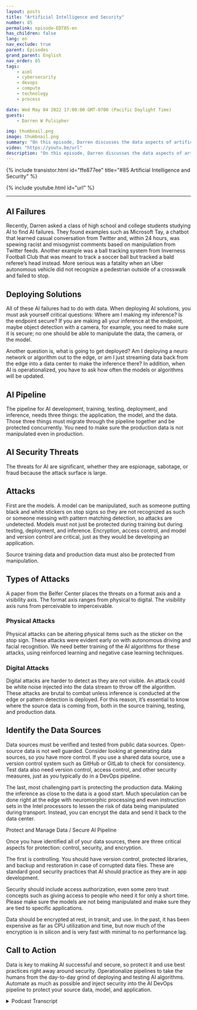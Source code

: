 ```yaml
---
layout: posts
title: "Artificial Intelligence and Security"
number: 85
permalink: episode-EDT85-en
has_children: false
lang: en
nav_exclude: true
parent: Episodes
grand_parent: English
nav_order: 85
tags:
    - aiml
    - cybersecurity
    - devops
    - compute
    - technology
    - process

date: Wed May 04 2022 17:00:00 GMT-0700 (Pacific Daylight Time)
guests:
    - Darren W Pulsipher

img: thumbnail.png
image: thumbnail.png
summary: "On this episode, Darren discusses the data aspects of artificial intelligence (AI) and the importance of securing that data."
video: "https://youtu.be/url"
description: "On this episode, Darren discusses the data aspects of artificial intelligence (AI) and the importance of securing that data."
---
```


<div>
{% include transistor.html id="ffe877ee" title="#85 Artificial Intelligence and Security" %}

{% include youtube.html id="url" %}
</div>

---

## AI Failures

Recently, Darren asked a class of high school and college students studying AI to find AI failures. They found examples such as Microsoft Tay, a chatbot that learned casual conversation from Twitter and, within 24 hours, was spewing racist and misogynist comments based on manipulation from Twitter feeds. Another example was a ball tracking system from Inverness Football Club that was meant to track a soccer ball but tracked a bald referee’s head instead.  More serious was a fatality when an Uber autonomous vehicle did not recognize a pedestrian outside of a crosswalk and failed to stop.

## Deploying Solutions

All of these AI failures had to do with data. When deploying AI solutions, you must ask yourself critical questions: Where am I making my inference?  Is the endpoint secure? If you are making all your inference at the endpoint, maybe object detection with a camera, for example, you need to make sure it is secure; no one should be able to manipulate the data, the camera, or the model.

Another question is, what is going to get deployed? Am I deploying a neuro network or algorithm out to the edge, or am I just streaming data back from the edge into a data center to make the inference there? In addition, when AI is operationalized, you have to ask how often the models or algorithms will be updated.

## AI Pipeline

The pipeline for AI development, training, testing, deployment, and inference, needs three things: the application, the model, and the data. Those three things must migrate through the pipeline together and be protected concurrently. You need to make sure the production data is not manipulated even in production.

## AI Security Threats

The threats for AI are significant, whether they are espionage, sabotage, or fraud because the attack surface is large.

## Attacks

First are the models. A model can be manipulated, such as someone putting black and white stickers on stop signs so they are not recognized as such or someone messing with pattern matching detection, so attacks are undetected. Models must not just be protected during training but during testing, deployment, and inference.  Encryption, access control, and model and version control are critical, just as they would be developing an application.

Source training data and production data must also be protected from manipulation.

## Types of Attacks

A paper from the Belfer Center places the threats on a format axis and a visibility axis. The format axis ranges from physical to digital. The visibility axis runs from perceivable to imperceivable.

### Physical Attacks

Physical attacks can be altering physical items such as the sticker on the stop sign. These attacks were evident early on with autonomous driving and facial recognition. We need better training of the AI algorithms for these attacks, using reinforced learning and negative case learning techniques.

### Digital Attacks

Digital attacks are harder to detect as they are not visible. An attack could be white noise injected into the data stream to throw off the algorithm. These attacks are brutal to combat unless inference is conducted at the edge or pattern detection is deployed.  For this reason, it’s essential to know where the source data is coming from, both in the source training, testing, and production data.

## Identify the Data Sources

Data sources must be verified and tested from public data sources. Open-source data is not well guarded. Consider looking at generating data sources, so you have more control. If you use a shared data source, use a version control system such as GitHub or GitLab to check for consistency. Test data also need version control, access control, and other security measures, just as you typically do in a DevOps pipeline.

The last, most challenging part is protecting the production data. Making the inference as close to the data is a good start. Much speculation can be done right at the edge with neuromorphic processing and even instruction sets in the Intel processors to lessen the risk of data being manipulated during transport.  Instead, you can encrypt the data and send it back to the data center.

Protect and Manage Data / Secure AI Pipeline

Once you have identified all of your data sources, there are three critical aspects for protection: control, security, and encryption.

The first is controlling. You should have version control, protected libraries, and backup and restoration in case of corrupted data files. These are standard good security practices that AI should practice as they are in app development.

Security should include access authorization, even some zero trust concepts such as giving access to people who need it for only a short time. Please make sure the models are not being manipulated and make sure they are tied to specific applications.

Data should be encrypted at rest, in transit, and use. In the past, it has been expensive as far as CPU utilization and time, but now much of the encryption is in silicon and is very fast with minimal to no performance lag.

## Call to Action

Data is key to making AI successful and secure, so protect it and use best practices right away around security. Operationalize pipelines to take the humans from the day-to-day grind of deploying and testing AI algorithms. Automate as much as possible and inject security into the AI DevOps pipeline to protect your source data, model, and application. 



<details>
<summary> Podcast Transcript </summary>

<p></p>

</details>
